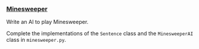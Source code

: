 ### [Minesweeper](https://cs50.harvard.edu/ai/2024/projects/1/minesweeper/)

Write an AI to play Minesweeper.

Complete the implementations of the `Sentence` class and the `MinesweeperAI` class in `minesweeper.py`.
